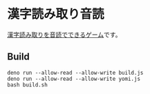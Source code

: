 # 漢字読み取り音読

[漢字読み取りを音読でできるゲーム](https://marmooo.github.io/talk-yomi/)です。

## Build

```
deno run --allow-read --allow-write build.js
deno run --allow-read --allow-write yomi.js
bash build.sh
```
